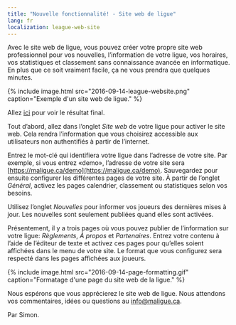 ```yaml
---
title: "Nouvelle fonctionnalité! - Site web de ligue"
lang: fr
localization: league-web-site
---
```

Avec le site web de ligue, vous pouvez créer votre propre site web professionnel pour vos nouvelles, l’information de votre ligue, vos horaires, vos statistiques et classement sans connaissance avancée en informatique. En plus que ce soit vraiment facile, ça ne vous prendra que quelques minutes.

{% include image.html src="2016-09-14-league-website.png" caption="Exemple d'un site web de ligue." %}

Allez [ici](https://maligue.ca/demo) pour voir le résultat final.

Tout d’abord, allez dans l’onglet _Site web_ de votre ligue pour activer le site web. Cela rendra l’information que vous choisirez accessible aux utilisateurs non authentifiés à partir de l’internet. 

Entrez le mot-clé qui identifiera votre ligue dans l’adresse de votre site. Par exemple, si vous entrez «demo», l’adresse de votre site sera [https://maligue.ca/demo](https://maligue.ca/demo). Sauvegardez pour ensuite configurer les différentes pages de votre site. À partir de l’onglet _Général_, activez les pages calendrier, classement ou statistiques selon vos besoins.

Utilisez l’onglet _Nouvelles_ pour informer vos joueurs des dernières mises à jour. Les nouvelles sont seulement publiées quand elles sont activées.

Présentement, il y a trois pages où vous pouvez publier de l’information sur votre ligue: _Règlements_, _À propos_ et _Partenaires_. Entrez votre contenu à l’aide de l’éditeur de texte et activez ces pages pour qu’elles soient affichées dans le menu de votre site. Le format que vous configurez sera respecté dans les pages affichées aux joueurs.

{% include image.html src="2016-09-14-page-formatting.gif" caption="Formatage d'une page du site web de la ligue." %}

Nous espérons que vous apprécierez le site web de ligue. Nous attendons vos commentaires, idées ou questions au [info@maligue.ca](mailto:info@maligue.ca).

Par Simon.
